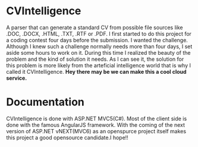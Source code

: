 # CVIntelligence
A parser that can generate a standard CV from possible file sources like .DOC, .DOCX, .HTML, .TXT, .RTF or .PDF.
I first started to do this project for a coding contest four days before the submission. I wanted the challenge. Although I knew such a challenge normally needs more than four days, I set aside some hours to work on it. During this time I realized the beauty of the problem and the kind of solution it needs. As I can see it, the solution for this problem is more likely from the arteficial intelligence world that is why I called it CVIntelligence. <b>Hey there may be we can make this a cool cloud service.
</b>
# Documentation
CVIntelligence is done with ASP.NET MVC5(C#). Most of the client side is done with the famous AngularJS framework. With the coming of the next version of ASP.NET vNEXT(MVC6) as an openspurce project itself makes this project a good opensource candidate.I hope!!


